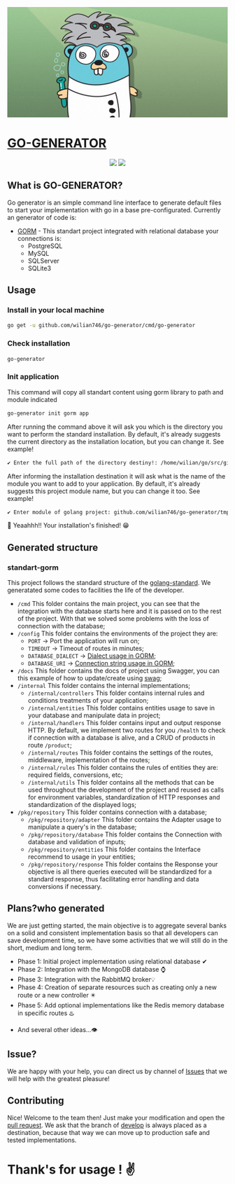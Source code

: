 ![headline](images/logo.jpeg)

# [GO-GENERATOR](https://github.com/wilian746/go-generator)

<p align="center">
  <a href="https://github.com/wilian746/go-generator/actions"><img src="https://img.shields.io/github/workflow/status/wilian746/go-generator/pipeline/master"/></a>
  <a href="https://github.com/wilian746/go-generator/releases"><img src="https://img.shields.io/github/v/tag/wilian746/go-generator?color=green&label=Version"/></a>
</p>

## What is GO-GENERATOR?
Go generator is an simple command line interface to generate default files to start your implementation with go in a base pre-configurated.
Currently an generator of code is:
- [GORM](https://google.com) - This standart project integrated with relational database your connections is:
    - PostgreSQL
    - MySQL
    - SQLServer
    - SQLite3

## Usage
### Install in your local machine
```bash
go get -u github.com/wilian746/go-generator/cmd/go-generator
```

### Check installation
```bash
go-generator
```

### Init application
This command will copy all standart content using gorm library to path and module indicated  
 ```bash
go-generator init gorm app
 ```
After running the command above it will ask you which is the directory you want to perform the standard installation.
By default, it's already suggests the current directory as the installation location, but you can change it.
See example!
```bash
✔ Enter the full path of the directory destiny!: /home/wilian/go/src/github.com/wilian746/go-generator/tmp
```
After informing the installation destination it will ask what is the name of the module you want to add to your application.
By default, it's already suggests this project module name, but you can change it too.
See example!
```bash
✔ Enter module of golang project: github.com/wilian746/go-generator/tmp
```
🤩 Yeaahhh!! Your installation's finished! 😁
    

## Generated structure
### standart-gorm
This project follows the standard structure of the [golang-standard](https://github.com/golang-standards/project-layout).
We generatated some codes to facilities the life of the developer.
- `/cmd` This folder contains the main project, you can see that the integration with the database starts here and it is passed on to the rest of the project. With that we solved some problems with the loss of connection with the database;
- `/config` This folder contains the environments of the project they are:
    - `PORT` -> Port the application will run on;
    - `TIMEOUT` -> Timeout of routes in minutes;
    - `DATABASE_DIALECT` -> [Dialect usage in GORM](https://gorm.io/docs/connecting_to_the_database.html);
    - `DATABASE_URI` -> [Connection string usage in GORM](https://gorm.io/docs/connecting_to_the_database.html);
- `/docs` This folder contains the docs of project using Swagger, you can this example of how to update/create using [swag](https://github.com/swaggo/swag); 
- `/internal` This folder contains the internal implementations;
    - `/internal/controllers` This folder contains internal rules and conditions treatments of your application;
    - `/internal/entities` This folder contains entities usage to save in your database and manipulate data in project;
    - `/internal/handlers` This folder contains input and output response HTTP. By default, we implement two routes for you `/health` to check if connection with a database is alive, and a CRUD of products in route `/product`;
    - `/internal/routes` This folder contains the settings of the routes, middleware, implementation of the routes;
    - `/internal/rules` This folder contains the rules of entities they are: required fields, conversions, etc;
    - `/internal/utils` This folder contains all the methods that can be used throughout the development of the project and reused as calls for environment variables, standardization of HTTP responses and standardization of the displayed logs;
- `/pkg/repository` This folder contains connection with a database;
    - `/pkg/repository/adapter` This folder contains the Adapter usage to manipulate a query's in the database;
    - `/pkg/repository/database` This folder contains the Connection with database and validation of inputs;
    - `/pkg/repository/entities` This folder contains the Interface recommend to usage in your entities;
    - `/pkg/repository/response` This folder contains the Response your objective is all there queries executed will be standardized for a standard response, thus facilitating error handling and data conversions if necessary.

## Plans?who generated
We are just getting started, the main objective is to aggregate several banks on a solid and consistent implementation basis so that all developers can save development time, so we have some activities that we will still do in the short, medium and long term.
* Phase 1: Initial project implementation using relational database ✔ 
* Phase 2: Integration with the MongoDB database ⌚️
* Phase 3: Integration with the RabbitMQ broker💡 ️
* Phase 4: Creation of separate resources such as creating only a new route or a new controller ✴️
* Phase 5: Add optional implementations like the Redis memory database in specific routes ♨️
- And several other ideas...👁‍ 

## Issue?
We are happy with your help, you can direct us by channel of [Issues](https://github.com/wilian746/go-generator/issues) that we will help with the greatest pleasure!

## Contributing
Nice! Welcome to the team then! Just make your modification and open the [pull request](https://github.com/wilian746/go-generator/pulls). We ask that the branch of [develop](https://github.com/wilian746/go-generator/tree/develop) is always placed as a destination, because that way we can move up to production safe and tested implementations.


# Thank's for usage ! ✌️